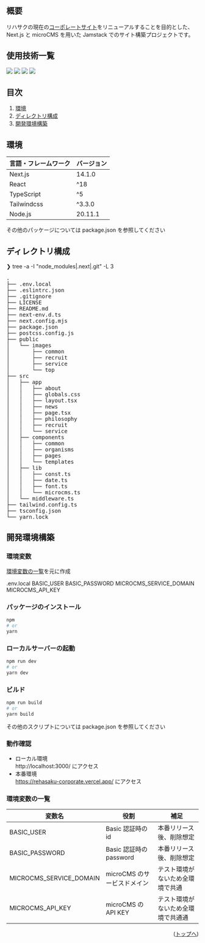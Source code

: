 <div id="top"></div>

## 概要

リハサクの現在の[コーポレートサイト](https://rehasaku.net/)をリニューアルすることを目的とした、  
Next.js と microCMS を用いた Jamstack でのサイト構築プロジェクトです。

## 使用技術一覧

<p style="display: inline">
  <img src="https://img.shields.io/badge/-Next.js-000000.svg?logo=next.js&style=for-the-badge">
  <img src="https://img.shields.io/badge/-React-000000?style=for-the-badge&logo=react&logoColor=61DAFB">
  <img src="https://img.shields.io/badge/-TypeScript-000000.svg?style=for-the-badge&logo=typescript&">
  <img src="https://img.shields.io/badge/-TailwindCSS-000000.svg?logo=tailwindcss&style=for-the-badge">
</p>

## 目次

1. [環境](#環境)
2. [ディレクトリ構成](#ディレクトリ構成)
3. [開発環境構築](#開発環境構築)

## 環境

<!-- 言語、フレームワーク、ミドルウェア、インフラの一覧とバージョンを記載 -->

| 言語・フレームワーク | バージョン |
| -------------------- | ---------- |
| Next.js              | 14.1.0     |
| React                | ^18        |
| TypeScript           | ^5         |
| Tailwindcss          | ^3.3.0     |
| Node.js              | 20.11.1    |

その他のパッケージについては package.json を参照してください

## ディレクトリ構成

❯ tree -a -I "node_modules|.next|.git" -L 3

<pre>
.
├── .env.local
├── .eslintrc.json
├── .gitignore
├── LICENSE
├── README.md
├── next-env.d.ts
├── next.config.mjs
├── package.json
├── postcss.config.js
├── public
│   └── images
│       ├── common
│       ├── recruit
│       ├── service
│       └── top
├── src
│   ├── app
│   │   ├── about
│   │   ├── globals.css
│   │   ├── layout.tsx
│   │   ├── news
│   │   ├── page.tsx
│   │   ├── philosophy
│   │   ├── recruit
│   │   └── service
│   ├── components
│   │   ├── common
│   │   ├── organisms
│   │   ├── pages
│   │   └── templates
│   ├── lib
│   │   ├── const.ts
│   │   ├── date.ts
│   │   ├── font.ts
│   │   └── microcms.ts
│   └── middleware.ts
├── tailwind.config.ts
├── tsconfig.json
└── yarn.lock
</pre>

## 開発環境構築

### 環境変数

[環境変数の一覧](#環境変数の一覧)を元に作成

.env.local
BASIC_USER
BASIC_PASSWORD
MICROCMS_SERVICE_DOMAIN
MICROCMS_API_KEY

### パッケージのインストール

```bash
npm
# or
yarn
```

### ローカルサーバーの起動

```bash
npm run dev
# or
yarn dev
```

### ビルド

```bash
npm run build
# or
yarn build
```

その他のスクリプトについては package.json を参照してください

### 動作確認

- ローカル環境  
  http://localhost:3000/ にアクセス
- 本番環境  
  https://rehasaku-corporate.vercel.app/ にアクセス

### 環境変数の一覧

| 変数名                  | 役割                        | 補足                               |
| ----------------------- | --------------------------- | ---------------------------------- |
| BASIC_USER              | Basic 認証時の id           | 本番リリース後、削除想定           |
| BASIC_PASSWORD          | Basic 認証時の password     | 本番リリース後、削除想定           |
| MICROCMS_SERVICE_DOMAIN | microCMS のサービスドメイン | テスト環境がないため全環境で共通   |
| MICROCMS_API_KEY        | microCMS の API KEY         | テスト環境がないため全環境で共通通 |

<p align="right">(<a href="#top">トップへ</a>)</p>
